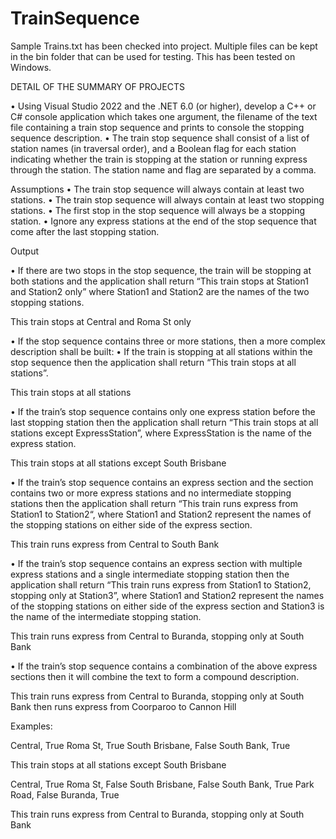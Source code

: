 # TrainSequence

Sample Trains.txt has been checked into project. 
Multiple files can be kept in the bin folder that can be used for testing.
This has been tested on Windows.


DETAIL OF THE SUMMARY OF PROJECTS

•	Using Visual Studio 2022 and the .NET 6.0 (or higher), develop a C++ or C# console application which takes one argument, the filename of the text file containing a train stop sequence and prints to console the stopping sequence description.
•	The train stop sequence shall consist of a list of station names (in traversal order), and a Boolean flag for each station indicating whether the train is stopping at the station or running express through the station. The station name and flag are separated by a comma.

Assumptions
•	The train stop sequence will always contain at least two stations.
•	The train stop sequence will always contain at least two stopping stations.
•	The first stop in the stop sequence will always be a stopping station.
•	Ignore any express stations at the end of the stop sequence that come after the last stopping station.

Output

•	If there are two stops in the stop sequence, the train will be stopping at both stations and the application shall return “This train stops at Station1 and Station2 only” where Station1 and Station2 are the names of the two stopping stations.

This train stops at Central and Roma St only

•	If the stop sequence contains three or more stations, then a more complex description shall be built:
•	If the train is stopping at all stations within the stop sequence then the application shall return “This train stops at all stations”.

This train stops at all stations

•	If the train’s stop sequence contains only one express station before the last stopping station then the application shall return “This train stops at all stations except ExpressStation”, where ExpressStation is the name of the express station.

This train stops at all stations except South Brisbane

•	If the train’s stop sequence contains an express section and the section contains two or more express stations and no intermediate stopping stations then the application shall return “This train runs express from Station1 to Station2“, where Station1 and Station2 represent the names of the stopping stations on either side of the express section.

This train runs express from Central to South Bank

•	If the train’s stop sequence contains an express section with multiple express stations and a single intermediate stopping station then the application shall return “This train runs express from Station1 to Station2, stopping only at Station3”, where Station1 and Station2 represent the names of the stopping stations on either side of the express section and Station3 is the name of the intermediate stopping station.

This train runs express from Central to Buranda, stopping only at South Bank

•	If the train’s stop sequence contains a combination of the above express sections then it will combine the text to form a compound description.

This train runs express from Central to Buranda, stopping only at South Bank then runs express from Coorparoo to Cannon Hill
 
Examples:

Central, True Roma St, True
South Brisbane, False South Bank, True

This train stops at all stations except South Brisbane



Central, True Roma St, False
South Brisbane, False South Bank, True Park Road, False Buranda, True

This train runs express from Central to Buranda, stopping only at South Bank

